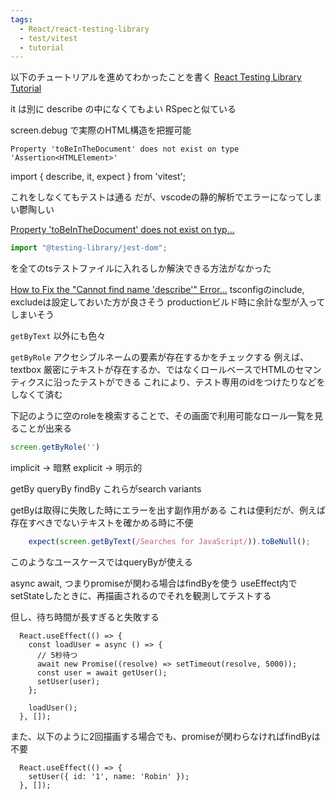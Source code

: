 ```yaml
---
tags:
  - React/react-testing-library
  - test/vitest
  - tutorial
---
```

以下のチュートリアルを進めてわかったことを書く
[React Testing Library Tutorial](https://www.robinwieruch.de/react-testing-library/)

it は別に describe の中になくてもよい
RSpecと似ている

screen.debug で実際のHTML構造を把握可能

```
Property 'toBeInTheDocument' does not exist on type 'Assertion<HTMLElement>'
```

import { describe, it, expect } from 'vitest';

これをしなくてもテストは通る
だが、vscodeの静的解析でエラーになってしまい鬱陶しい

[Property 'toBeInTheDocument' does not exist on typ...](https://github.com/testing-library/jest-dom/issues/546#issuecomment-2142356024)
```ts
import "@testing-library/jest-dom";
```
を全てのtsテストファイルに入れるしか解決できる方法がなかった

[How to Fix the "Cannot find name 'describe'" Error...](https://medium.com/@tariibaba/typescript-cannot-find-name-describe-b72f3009ea86)
tsconfigのinclude, excludeは設定しておいた方が良さそう
productionビルド時に余計な型が入ってしまいそう


`getByText` 以外にも色々

`getByRole`
アクセシブルネームの要素が存在するかをチェックする
例えば、textbox
厳密にテキストが存在するか、ではなくロールベースでHTMLのセマンティクスに沿ったテストができる
これにより、テスト専用のidをつけたりなどをしなくて済む

下記のように空のroleを検索することで、その画面で利用可能なロール一覧を見ることが出来る
```ts
screen.getByRole('')
```

implicit -> 暗黙
explicit -> 明示的

getBy
queryBy
findBy
これらがsearch variants

getByは取得に失敗した時にエラーを出す副作用がある
これは便利だが、例えば存在すべきでないテキストを確かめる時に不便
```ts
    expect(screen.getByText(/Searches for JavaScript/)).toBeNull();
```
このようなユースケースではqueryByが使える

async await, つまりpromiseが関わる場合はfindByを使う
useEffect内でsetStateしたときに、再描画されるのでそれを観測してテストする

但し、待ち時間が長すぎると失敗する
```tsx
  React.useEffect(() => {
    const loadUser = async () => {
      // 5秒待つ
      await new Promise((resolve) => setTimeout(resolve, 5000));
      const user = await getUser();
      setUser(user);
    };

    loadUser();
  }, []);
```

また、以下のように2回描画する場合でも、promiseが関わらなければfindByは不要
```tsx
  React.useEffect(() => {
    setUser({ id: '1', name: 'Robin' });
  }, []);
```

